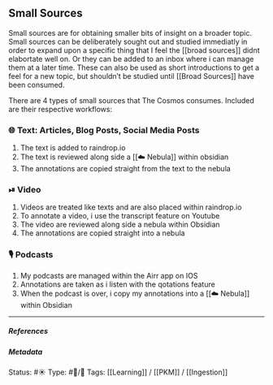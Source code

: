 ## Small Sources 

Small sources are for obtaining smaller bits of insight on a broader topic. Small sources can be deliberately sought out and studied immediatly in order to expand upon a specific thing that I feel the  [[broad sources]] didnt elabortate well on. Or they can be added to an inbox where i can manage them at a later time. These can also be used as short introductions to get a feel for a new topic, but shouldn’t be studied until [[Broad Sources]] have been consumed.

There are 4 types of small sources that The Cosmos consumes. Included are their respective workflows:

### 🌐 Text: Articles, Blog Posts, Social Media Posts

1. The text is added to raindrop.io
2. The text is reviewed along side a [[☁️ Nebula]] within obsidian
3. The annotations are copied straight from the text to the nebula

### ⏯ Video

1. Videos are treated like texts and are also placed within raindrop.io
2. To annotate a video, i use the transcript feature on Youtube
3. The video are reviewed along side a nebula within Obsidian
4. The annotations are copied straight into a nebula

### 🎙 Podcasts

1. My podcasts are managed within the Airr app on IOS
2. Annotations are taken as i listen with the qotations feature
3. When the podcast is over, i copy my annotations into a [[☁️ Nebula]] within Obsidian

___

##### References


##### Metadata
Status: #☀️ 
Type: #🔵/🔵 
Tags: [[Learning]] / [[PKM]] / [[Ingestion]] 